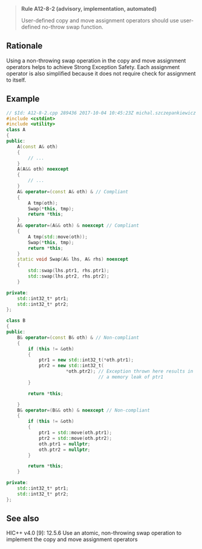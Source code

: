 > **Rule A12-8-2 (advisory, implementation, automated)**
>
> User-defined copy and move assignment operators should use user-defined
> no-throw swap function.

## Rationale

Using a non-throwing swap operation in the copy and move assignment operators
helps to achieve Strong Exception Safety. Each assignment operator is also
simplified because it does not require check for assignment to itself.

## Example

```cpp
// $Id: A12-8-2.cpp 289436 2017-10-04 10:45:23Z michal.szczepankiewicz $
#include <cstdint>
#include <utility>
class A
{
public:
    A(const A& oth)
    {
        // ...
    }
    A(A&& oth) noexcept
    {
        // ...
    }
    A& operator=(const A& oth) & // Compliant
    {
        A tmp(oth);
        Swap(*this, tmp);
        return *this;
    }
    A& operator=(A&& oth) & noexcept // Compliant
    {
        A tmp(std::move(oth));
        Swap(*this, tmp);
        return *this;
    }
    static void Swap(A& lhs, A& rhs) noexcept
    {
        std::swap(lhs.ptr1, rhs.ptr1);
        std::swap(lhs.ptr2, rhs.ptr2);
    }

private:
    std::int32_t* ptr1;
    std::int32_t* ptr2;
};

class B
{
public:
    B& operator=(const B& oth) & // Non-compliant
    {
        if (this != &oth)
        {
            ptr1 = new std::int32_t(*oth.ptr1);
            ptr2 = new std::int32_t(
                      *oth.ptr2); // Exception thrown here results in
                                  // a memory leak of ptr1
        }

        return *this;

    }
    B& operator=(B&& oth) & noexcept // Non-compliant
    {
        if (this != &oth)
        {
            ptr1 = std::move(oth.ptr1);
            ptr2 = std::move(oth.ptr2);
            oth.ptr1 = nullptr;
            oth.ptr2 = nullptr;
        }

        return *this;
    }

private:
    std::int32_t* ptr1;
    std::int32_t* ptr2;
};
```

## See also

HIC++ v4.0 [9]: 12.5.6 Use an atomic, non-throwing swap operation to
implement the copy and move assignment operators
